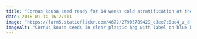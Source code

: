 ```yaml
---
title: "Cornus kousa seed ready for 14 weeks cold stratification at the top of the fridge, just need to add some damp silver sand"
date: 2018-01-14 16:27:11
image: "https://farm5.staticflickr.com/4672/27905789429_e3ee7c0be4_z_d.jpg"
imageAlt: "Cornus kousa seeds in clear plastic bag with label on blue background"
---
```

